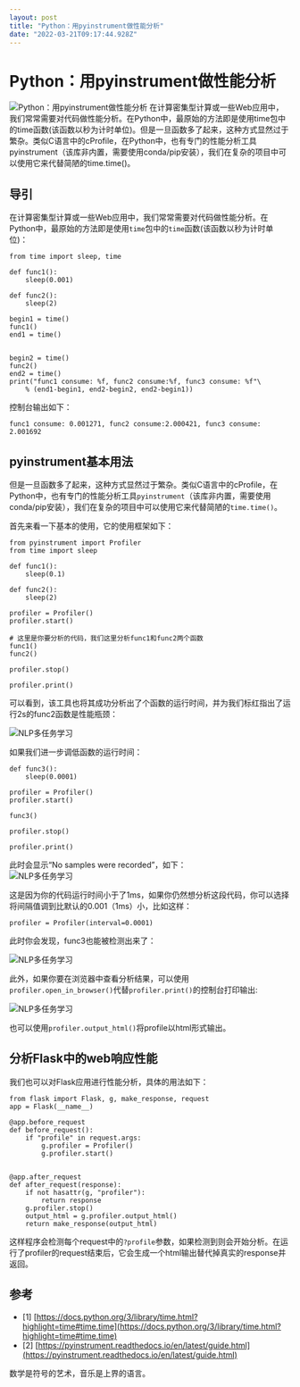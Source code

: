```yaml
---
layout: post
title: "Python：用pyinstrument做性能分析"
date: "2022-03-21T09:17:44.928Z"
---
```

Python：用pyinstrument做性能分析
=========================

![Python：用pyinstrument做性能分析](https://img2022.cnblogs.com/blog/1784958/202203/1784958-20220321144937889-386080660.png) 在计算密集型计算或一些Web应用中，我们常常需要对代码做性能分析。在Python中，最原始的方法即是使用time包中的time函数(该函数以秒为计时单位)。但是一旦函数多了起来，这种方式显然过于繁杂。类似C语言中的cProfile，在Python中，也有专门的性能分析工具pyinstrument（该库非内置，需要使用conda/pip安装），我们在复杂的项目中可以使用它来代替简陋的time.time()。

导引
--

在计算密集型计算或一些Web应用中，我们常常需要对代码做性能分析。在Python中，最原始的方法即是使用`time`包中的`time`函数(该函数以秒为计时单位)：

    from time import sleep, time
    
    def func1():
        sleep(0.001)
    
    def func2():
        sleep(2)
        
    begin1 = time()
    func1()
    end1 = time()
    
    
    begin2 = time()
    func2()
    end2 = time()
    print("func1 consume: %f, func2 consume:%f, func3 consume: %f"\
        % (end1-begin1, end2-begin2, end2-begin1))
    

控制台输出如下：

    func1 consume: 0.001271, func2 consume:2.000421, func3 consume: 2.001692
    

pyinstrument基本用法
----------------

但是一旦函数多了起来，这种方式显然过于繁杂。类似C语言中的cProfile，在Python中，也有专门的性能分析工具`pyinstrument`（该库非内置，需要使用conda/pip安装），我们在复杂的项目中可以使用它来代替简陋的`time.time()`。

首先来看一下基本的使用，它的使用框架如下：

    from pyinstrument import Profiler
    from time import sleep
    
    def func1():
        sleep(0.1)
    
    def func2():
        sleep(2)
    
    profiler = Profiler()
    profiler.start()
    
    # 这里是你要分析的代码，我们这里分析func1和func2两个函数
    func1()
    func2()
    
    profiler.stop()
    
    profiler.print()
    
    

可以看到，该工具也将其成功分析出了个函数的运行时间，并为我们标红指出了运行2s的func2函数是性能瓶颈：

![NLP多任务学习](https://images.cnblogs.com/cnblogs_com/blogs/538207/galleries/2102214/o_220321032128_python%E6%80%A7%E8%83%BD%E5%88%86%E6%9E%901.png)

如果我们进一步调低函数的运行时间：

    def func3():
        sleep(0.0001)
    
    profiler = Profiler()
    profiler.start()
    
    func3()
    
    profiler.stop()
    
    profiler.print()
    

此时会显示“No samples were recorded”，如下：  
![NLP多任务学习](https://images.cnblogs.com/cnblogs_com/blogs/538207/galleries/2108041/o_220321055124_python%E6%80%A7%E8%83%BD%E5%88%86%E6%9E%902.png)

这是因为你的代码运行时间小于了1ms，如果你仍然想分析这段代码，你可以选择将间隔值调到比默认的0.001（1ms）小，比如这样：

    profiler = Profiler(interval=0.0001)
    

此时你会发现，func3也能被检测出来了：

![NLP多任务学习](https://images.cnblogs.com/cnblogs_com/blogs/538207/galleries/2102214/t_220321055852_python%E6%80%A7%E8%83%BD%E5%88%86%E6%9E%903.png)

此外，如果你要在浏览器中查看分析结果，可以使用`profiler.open_in_browser()`代替`profiler.print()`的控制台打印输出:

![NLP多任务学习](https://images.cnblogs.com/cnblogs_com/blogs/538207/galleries/2102214/o_220321063600_python%E6%80%A7%E8%83%BD%E5%88%86%E6%9E%904.png)

也可以使用`profiler.output_html()`将profile以html形式输出。

分析Flask中的web响应性能
----------------

我们也可以对Flask应用进行性能分析，具体的用法如下：

    from flask import Flask, g, make_response, request
    app = Flask(__name__)
    
    @app.before_request
    def before_request():
        if "profile" in request.args:
            g.profiler = Profiler()
            g.profiler.start()
    
    
    @app.after_request
    def after_request(response):
        if not hasattr(g, "profiler"):
            return response
        g.profiler.stop()
        output_html = g.profiler.output_html()
        return make_response(output_html)
    

这样程序会检测每个request中的`?profile`参数，如果检测到则会开始分析。在运行了profiler的request结束后，它会生成一个html输出替代掉真实的response并返回。

参考
--

*   \[1\] [https://docs.python.org/3/library/time.html?highlight=time#time.time](https://docs.python.org/3/library/time.html?highlight=time#time.time)
*   \[2\] [https://pyinstrument.readthedocs.io/en/latest/guide.html](https://pyinstrument.readthedocs.io/en/latest/guide.html)

数学是符号的艺术，音乐是上界的语言。